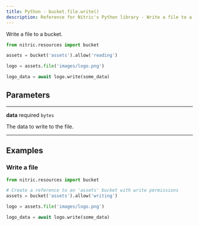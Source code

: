 ```yaml
---
title: Python - bucket.file.write()
description: Reference for Nitric's Python library - Write a file to a bucket.
---
```


Write a file to a bucket.

```python
from nitric.resources import bucket

assets = bucket('assets').allow('reading')

logo = assets.file('images/logo.png')

logo_data = await logo.write(some_data)
```

## Parameters

---

**data** required `bytes`

The data to write to the file.

---

## Examples

### Write a file

```python
from nitric.resources import bucket

# Create a reference to an 'assets' bucket with write permissions
assets = bucket('assets').allow('writing')

logo = assets.file('images/logo.png')

logo_data = await logo.write(some_data)
```
